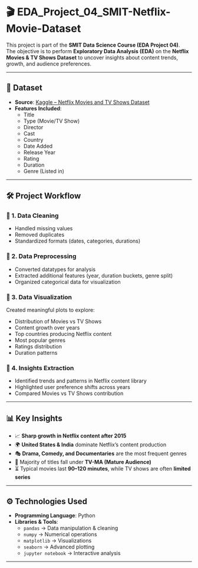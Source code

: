 # 🎬 EDA_Project_04_SMIT-Netflix-Movie-Dataset  

This project is part of the **SMIT Data Science Course (EDA Project 04)**.  
The objective is to perform **Exploratory Data Analysis (EDA)** on the **Netflix Movies & TV Shows Dataset** to uncover insights about content trends, growth, and audience preferences.  

---

## 📂 Dataset  

- **Source**: [Kaggle – Netflix Movies and TV Shows Dataset](https://www.kaggle.com/datasets/shivamb/netflix-shows)  
- **Features Included**:  
  - Title  
  - Type (Movie/TV Show)  
  - Director  
  - Cast  
  - Country  
  - Date Added  
  - Release Year  
  - Rating  
  - Duration  
  - Genre (Listed in)  

---

## 🛠️ Project Workflow  

### 🔹 1. Data Cleaning  
- Handled missing values  
- Removed duplicates  
- Standardized formats (dates, categories, durations)  

### 🔹 2. Data Preprocessing  
- Converted datatypes for analysis  
- Extracted additional features (year, duration buckets, genre split)  
- Organized categorical data for visualization  

### 🔹 3. Data Visualization  
Created meaningful plots to explore:  
- Distribution of Movies vs TV Shows  
- Content growth over years  
- Top countries producing Netflix content  
- Most popular genres  
- Ratings distribution  
- Duration patterns  

### 🔹 4. Insights Extraction  
- Identified trends and patterns in Netflix content library  
- Highlighted user preference shifts across years  
- Compared Movies vs TV Shows contribution  

---

## 📊 Key Insights  

- 📈 **Sharp growth in Netflix content after 2015**  
- 🌍 **United States & India** dominate Netflix’s content production  
- 🎭 **Drama, Comedy, and Documentaries** are the most frequent genres  
- 🔞 Majority of titles fall under **TV-MA (Mature Audience)**  
- ⏳ Typical movies last **90–120 minutes**, while TV shows are often **limited series**  

---

## ⚙️ Technologies Used  

- **Programming Language**: Python  
- **Libraries & Tools**:  
  - `pandas` → Data manipulation & cleaning  
  - `numpy` → Numerical operations  
  - `matplotlib` → Visualizations  
  - `seaborn` → Advanced plotting  
  - `jupyter notebook` → Interactive analysis  

---

